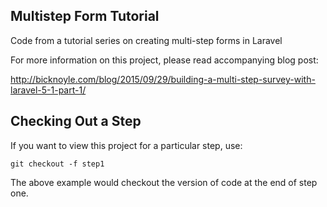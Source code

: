 ## Multistep Form Tutorial

Code from a tutorial series on creating multi-step forms in Laravel

For more information on this project, please read accompanying blog post:

http://bicknoyle.com/blog/2015/09/29/building-a-multi-step-survey-with-laravel-5-1-part-1/

## Checking Out a Step

If you want to view this project for a particular step, use:

	git checkout -f step1

The above example would checkout the version of code at the end of step one.